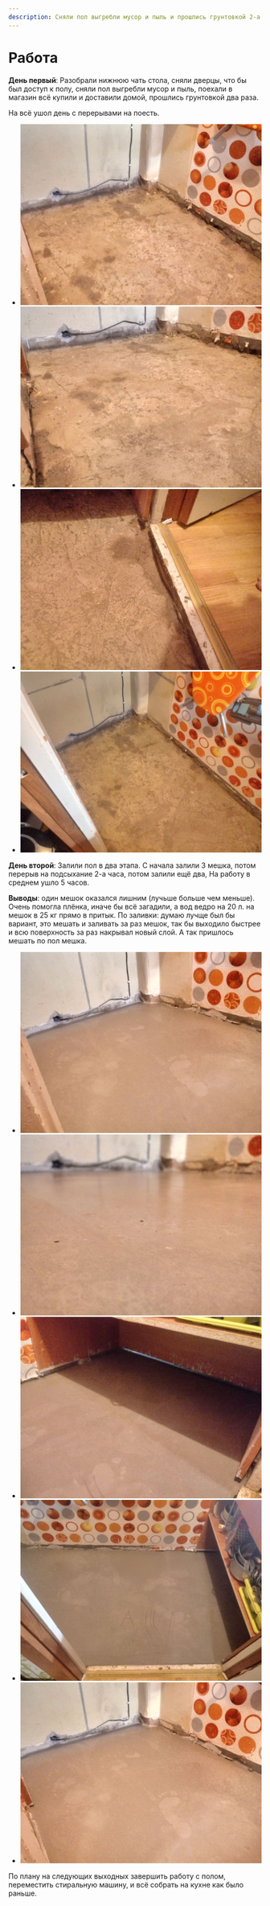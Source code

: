 ```yaml
---
description: Сняли пол выгребли мусор и пыль и прошлись грунтовкой 2-а раза
---
```


# Работа

**День первый**: Разобрали нижнюю чать стола, сняли дверцы, что бы был доступ к полу, cняли пол выгребли мусор и пыль, поехали в магазин всё купили и доставили домой, прошлись грунтовкой два раза.

На всё ушол день с перерывами на поесть.

*  ![](.gitbook/assets/pol-1%20%281%29.jpeg)
* ![](.gitbook/assets/pol-2.jpeg) 
* ![](.gitbook/assets/pol-3%20%281%29.jpeg) 
* ![](.gitbook/assets/pol-4.jpeg) 

**День второй**: Залили пол в два этапа. С начала залили 3 мешка, потом перерыв на подсыхание 2-а часа, потом залили ещё два, На работу в среднем ушло 5 часов.

**Выводы**: один мешок оказался лишним \(лучьше больше чем меньше\). Очень помогла плёнка, иначе бы всё загадили, а вод ведро на 20 л. на мешок в 25 кг прямо в притык. По заливки: думаю лучще был бы вариант, это мешать и заливать за раз мешок, так бы выходило быстрее и всю поверхность за раз накрывал новый слой. А так пришлось мешать по пол мешка.



*  ![](.gitbook/assets/pol-1.jpeg)
* ![](.gitbook/assets/pol-2%20%281%29.jpeg) 
* ![](.gitbook/assets/pol-3.jpeg) 
* ![](.gitbook/assets/pol-4%20%281%29.jpeg) 
* ![](.gitbook/assets/pol-5.jpeg) 



По плану на следующих выходных завершить работу с полом, переместить стиральную машину, и всё собрать на кухне как было раньше.

